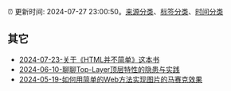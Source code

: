 :alarm_clock: 更新时间: 2024-07-27 23:00:50。[来源分类](../README.md)、[标签分类](../TAGS.md)、[时间分类](../TIMELINE.md)

## 其它




- [2024-07-23-关于《HTML并不简单》这本书](https://www.zhangxinxu.com/wordpress/2024/07/html%e5%b9%b6%e4%b8%8d%e7%ae%80%e5%8d%95/) 
- [2024-06-10-聊聊Top-Layer顶层特性的隐患与实践](https://www.zhangxinxu.com/wordpress/2024/06/web-top-layer/) 
- [2024-05-19-如何用简单的Web方法实现图片的马赛克效果](https://www.zhangxinxu.com/wordpress/2024/05/js-web-svg-canvas-image-mosaic/) 